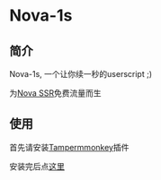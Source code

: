 # Nova-1s
## 简介
Nova-1s, 一个让你续一秒的userscript ;)

为[Nova SSR](https://nova.live)免费流量而生

## 使用
首先请安装[Tampermmonkey](http://tampermonkey.net/)插件

安装完后点[这里](https://github.com/William-An/Nova-1s/raw/master/nova%2B1s.user.js)
